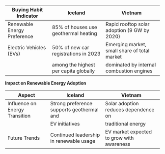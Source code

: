 
| Buying Habit Indicator        | Iceland                                    | Vietnam                                    |
|-------------------------------|--------------------------------------------|-------------------------------------------|
| Renewable Energy Preference   | 85% of houses use geothermal heating       | Rapid rooftop solar adoption (9 GW by 2020)|
| Electric Vehicles (EVs)       | 50% of new car registrations in 2023       | Emerging market, small share of total market|
|                              | among the highest per capita globally      | dominated by internal combustion engines  |

**Impact on Renewable Energy Adoption**

| Aspect                        | Iceland                                    | Vietnam                                    |
|-------------------------------|--------------------------------------------|-------------------------------------------|
| Influence on Energy Transition| Strong preference supports geothermal and | Solar adoption reduces dependence on      |
|                               | EV initiatives                            | traditional energy                        |
| Future Trends                 | Continued leadership in renewable usage    | EV market expected to grow with awareness|
